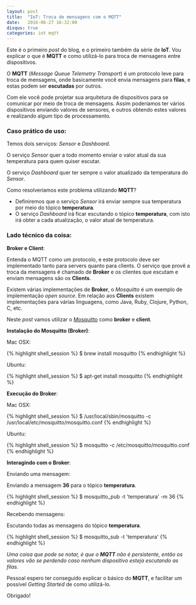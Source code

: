 ```yaml
---
layout: post
title:  "IoT: Troca de mensagens com o MQTT"
date:   2016-06-27 16:32:00
disqus: true
categories: iot mqtt
---
```


Este é o primeiro *post* do blog, e o primeiro também da série de **IoT**. Vou explicar o que é **MQTT** e como utilizá-lo para troca de mensagens entre dispositivos.

O **MQTT** (*Message Queue Telemetry Transport*) é um protocolo leve para troca de mensagens, onde basicamente você envia mensagens para **filas**, e estas podem ser **escutadas** por outros.

Com ele você pode projetar sua arquitetura de dispositivos para se comunicar por meio de troca de mensagens. Assim poderíamos ter vários dispositivos enviando valores de sensores, e outros obtendo estes valores e realizando algum tipo de processamento.

### Caso prático de uso:

Temos dois serviços: *Sensor* e *Dashboard*.

O serviço *Sensor* quer a todo momento enviar o valor atual da sua temperatura para quem quiser escutar.

O serviço *Dashboard* quer ter sempre o valor atualizado da temperatura do *Sensor*.

Como resolveríamos este problema utilizando **MQTT**?

* Definiremos que o serviço *Sensor* irá enviar sempre sua temperatura por meio do tópico **temperatura**.
* O serviço *Dashboard* irá ficar escutando o tópico **temperatura**, com isto irá obter a cada atualização, o valor atual de temperatura.

### Lado técnico da coisa:

**Broker e Client**:

Entenda o MQTT como um protocolo, e este protocolo deve ser implementado tanto para servers quanto para clients. O serviço que provê a troca da mensagens é chamado de **Broker** e os clientes que escutam e enviam mensagens são os **Clients**.

Existem várias implementações de **Broker**, o *Mosquitto* é um exemplo de  implementação *open source*. Em relação aos **Clients** existem implementações para várias linguagens, como Java, Ruby, Clojure, Python, C, etc.

Neste *post* vamos utilizar o [Mosquitto](http://mosquitto.org) como **broker** e **client**.

**Instalação do Mosquitto (Broker)**:

Mac OSX:

{% highlight shell_session %}
$ brew install mosquitto
{% endhighlight %}

Ubuntu:

{% highlight shell_session %}
$ apt-get install mosquitto
{% endhighlight %}

**Execução do Broker**:

Mac OSX:

{% highlight shell_session %}
$ /usr/local/sbin/mosquitto -c /usr/local/etc/mosquitto/mosquitto.conf
{% endhighlight %}

Ubuntu:

{% highlight shell_session %}
$ mosquitto -c /etc/mosquitto/mosquitto.conf
{% endhighlight %}

**Interagindo com o Broker**:

Enviando uma mensagem:

Enviando a mensagem **36** para o tópico **temperatura**.

{% highlight shell_session %}
$ mosquitto_pub -t 'temperatura' -m 36
{% endhighlight %}

Recebendo mensagens:

Escutando todas as mensagens do tópico **temperatura**.

{% highlight shell_session %}
$ mosquitto_sub -t 'temperatura'
{% endhighlight %}

*Uma coisa que pode se notar, é que o **MQTT** não é persistente, então os valores vão se perdendo caso nenhum dispositivo esteja escutando as filas.*

Pessoal espero ter conseguido explicar o básico do **MQTT**, e facilitar um possível *Getting Started* de como utilizá-lo.

Obrigado!
